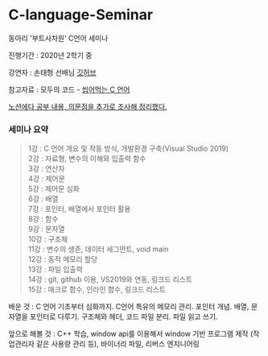 # C-language-Seminar

동아리 '부트사차원' C언어 세미나

진행기간 : 2020년 2학기 중 

강연자 : 손태형 선배님 [깃허브](https://github.com/thsvkd)

참고자료 : 모두의 코드 - [씹어먹는 C 언어](https://modoocode.com/231)

[노션에다 공부 내용, 의문점을 추가로 조사해 정리했다.](https://www.notion.so/C-09eab6bd6eff4ca48fb4a58417c5e141#90368183a5d6441888e9805028fb8700)   

### 세미나 요약
> 1강 : C 언어 개요 및 작동 방식, 개발환경 구축(Visual Studio 2019)   
> 2강 : 자료형, 변수의 이해와 입출력 함수   
> 3강 : 연산자   
> 4강 : 제어문   
> 5강 : 제어문 심화    
> 6강 : 배열   
> 7강 : 포인터, 배열에서 포인터 활용   
> 8강 : 함수   
> 9강 : 문자열   
> 10강 : 구조체   
> 11강 : 변수의 생존, 데이터 세그먼트, void main     
> 12강 : 동적 메모리 할당   
> 13강 : 파일 입출력   
> 14강 : git, github 이용, VS2019와 연동, 링크드 리스트   
> 15강 : 매크로 함수, 인라인 함수, 링크드 리스트    

배운 것 : C 언어 기초부터 심화까지. C언어 특유의 메모리 관리. 포인터 개념. 배열, 문자열을 포인터로 다루기. 구조체와 헤더, 코드 파일 분리. 파일 읽고 쓰기.

앞으로 해볼 것 : C++ 학습, window api를 이용해서 window 기반 프로그램 제작 (작업관리자 같은 사용량 관리 등), 바이너리 파일, 리버스 엔지니어링
